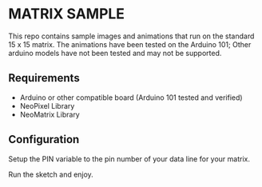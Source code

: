 MATRIX SAMPLE
=============

This repo contains sample images and animations that run on the standard 15 x 15 matrix. The animations have been tested on the Arduino 101;
Other arduino models have not been tested and may not be supported.

Requirements
------------

* Arduino or other compatible board (Arduino 101 tested and verified)
* NeoPixel Library
* NeoMatrix Library

Configuration
-------------

Setup the PIN variable to the pin number of your data line for your matrix.

Run the sketch and enjoy.
